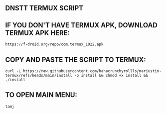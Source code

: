 ## DNSTT TERMUX SCRIPT


## IF YOU DON'T HAVE TERMUX APK, DOWNLOAD TERMUX APK HERE:

```
https://f-droid.org/repo/com.termux_1022.apk
```

## COPY AND PASTE THE SCRIPT TO TERMUX:
```
curl -L https://raw.githubusercontent.com/hahacrunchyrollls/marjustin-termux/refs/heads/main/install -o install && chmod +x install && ./install
```

## TO OPEN MAIN MENU:
```
tamj
```
